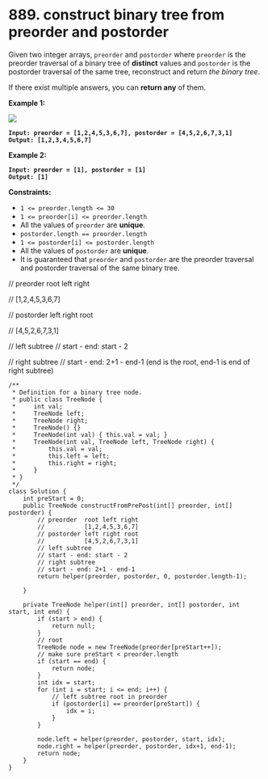 # 889. construct binary tree from preorder and postorder

Given two integer arrays, `preorder` and `postorder` where `preorder` is the preorder traversal of a binary tree of **distinct** values and `postorder` is the postorder traversal of the same tree, reconstruct and return _the binary tree_.

If there exist multiple answers, you can **return any** of them.

&#x20;

**Example 1:**

![](https://assets.leetcode.com/uploads/2021/07/24/lc-prepost.jpg)

<pre><code><strong>Input: preorder = [1,2,4,5,3,6,7], postorder = [4,5,2,6,7,3,1]
</strong><strong>Output: [1,2,3,4,5,6,7]
</strong></code></pre>

**Example 2:**

<pre><code><strong>Input: preorder = [1], postorder = [1]
</strong><strong>Output: [1]
</strong></code></pre>

&#x20;

**Constraints:**

* `1 <= preorder.length <= 30`
* `1 <= preorder[i] <= preorder.length`
* All the values of `preorder` are **unique**.
* `postorder.length == preorder.length`
* `1 <= postorder[i] <= postorder.length`
* All the values of `postorder` are **unique**.
* It is guaranteed that `preorder` and `postorder` are the preorder traversal and postorder traversal of the same binary tree.

// preorder root left right&#x20;

// \[1,2,4,5,3,6,7]&#x20;

// postorder left right root&#x20;

// \[4,5,2,6,7,3,1]&#x20;

// left subtree // start - end: start - 2&#x20;

// right subtree // start - end: 2+1 - end-1 (end is the root, end-1 is end of right subtree)

```
/**
 * Definition for a binary tree node.
 * public class TreeNode {
 *     int val;
 *     TreeNode left;
 *     TreeNode right;
 *     TreeNode() {}
 *     TreeNode(int val) { this.val = val; }
 *     TreeNode(int val, TreeNode left, TreeNode right) {
 *         this.val = val;
 *         this.left = left;
 *         this.right = right;
 *     }
 * }
 */
class Solution {
    int preStart = 0;
    public TreeNode constructFromPrePost(int[] preorder, int[] postorder) {
        // preorder  root left right
        //           [1,2,4,5,3,6,7]
        // postorder left right root
        //           [4,5,2,6,7,3,1]
        // left subtree
        // start - end: start - 2
        // right subtree
        // start - end: 2+1 - end-1
        return helper(preorder, postorder, 0, postorder.length-1);

    }

    private TreeNode helper(int[] preorder, int[] postorder, int start, int end) {
        if (start > end) {
            return null;
        }
        // root
        TreeNode node = new TreeNode(preorder[preStart++]);
        // make sure preStart < preorder.length
        if (start == end) {
            return node;
        }
        int idx = start;
        for (int i = start; i <= end; i++) {
            // left subtree root in preorder
            if (postorder[i] == preorder[preStart]) {
                idx = i;
            }
        }

        node.left = helper(preorder, postorder, start, idx);
        node.right = helper(preorder, postorder, idx+1, end-1);
        return node;
    }
}
```
